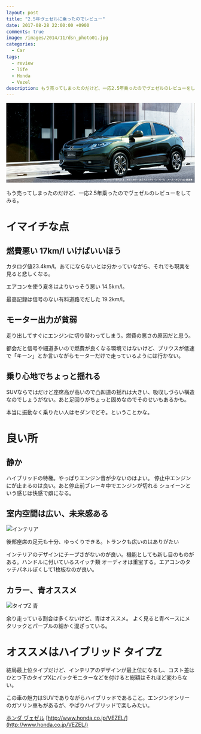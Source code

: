 ```yaml
---
layout: post
title: "2.5年ヴェゼルに乗ったのでレビュー"
date: 2017-08-28 22:00:00 +0900
comments: true
image: /images/2014/11/dsn_photo01.jpg
categories:
  - Car
tags:
  - review
  - life
  - Honda
  - Vezel
description: もう売ってしまったのだけど、一応2.5年乗ったのでヴェゼルのレビューをしてみる。
---
```

![Honda VEZEL](/images/2014/11/dsn_photo01.jpg)

もう売ってしまったのだけど、一応2.5年乗ったのでヴェゼルのレビューをしてみる。

# イマイチな点

## 燃費悪い 17km/l いけばいいほう

カタログ値23.4km/l。あてにならないとは分かっていながら、それでも現実を見ると悲しくなる。

エアコンを使う夏冬はよりいっそう悪い 14.5km/l。

最高記録は信号のない有料道路でだした 19.2km/l。

## モーター出力が貧弱

走り出してすぐにエンジンに切り替わってしまう。燃費の悪さの原因だと思う。

都会だと信号や細道多いので燃費が良くなる環境ではないけど、プリウスが低速で「キーン」とか言いながらモーターだけで走っているようには行かない。

## 乗り心地でちょっと揺れる

SUVならではだけど座席高が高いので凸凹道の揺れは大きい、吸収しづらい構造なのでしょうがない。あと足回りがちょっと固めなのでそのせいもあるかも。

本当に振動なく乗りたい人はセダンでどぞ。ということかな。

# 良い所

## 静か

ハイブリッドの特権。やっぱりエンジン音が少ないのはよい。
停止中エンジンにが止まるのは良い。あと停止前ブレーキ中でエンジンが切れる シュイーンという感じは快感で癖になる。

## 室内空間は広い、未来感ある

![インテリア](http://www.honda.co.jp/VEZEL/image/pic_interior.jpg)

後部座席の足元も十分、ゆっくりできる。トランクも広いのはありがたい

インテリアのデザインにチープさがないのが良い。機能としても新し目のものがある。ハンドルに付いているスイッチ類 オーディオは重宝する。エアコンのタッチパネルぽくして1枚板なのが良い。

## カラー、青オススメ

![タイプZ 青](http://www.honda.co.jp/VEZEL/webcatalog/type/hybrid/image/hybrid_z/pic_hybrid_z_MBP.jpg)

余り走っている割合は多くないけど、青はオススメ。
よく見ると青ベースにメタリックとパープルの細かく混ざっている。

# オススメはハイブリッド タイプZ

結局最上位タイプだけど、インテリアのデザインが最上位になるし、コスト差はひとつ下のタイプXにバックモニターなどを付けると総額はそれほど変わらない。

この車の魅力はSUVでありながらハイブリッドであること。エンジンオンリーのガソリン車もがあるが、やぱりハイブリッドで楽しみたい。

[ホンダ ヴェゼル](http://www.honda.co.jp/VEZEL/) [http://www.honda.co.jp/VEZEL/](http://www.honda.co.jp/VEZEL/)
